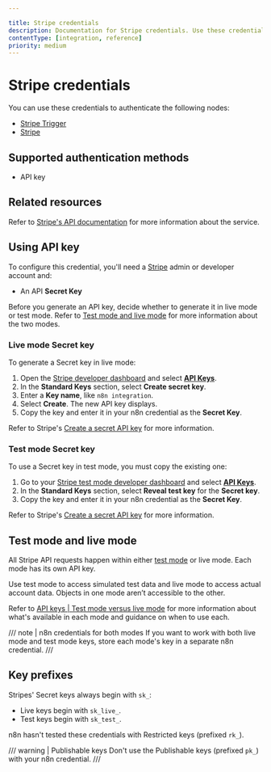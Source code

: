 ```yaml
---

title: Stripe credentials
description: Documentation for Stripe credentials. Use these credentials to authenticate Stripe in n8n, a workflow automation platform.
contentType: [integration, reference]
priority: medium
---
```


# Stripe credentials

You can use these credentials to authenticate the following nodes:

- [Stripe Trigger](/integrations/builtin/trigger-nodes/n8n-nodes-base.stripetrigger.md)
- [Stripe](/integrations/builtin/app-nodes/n8n-nodes-base.stripe.md)

## Supported authentication methods

- API key

## Related resources

Refer to [Stripe's API documentation](https://docs.stripe.com/api) for more information about the service.

## Using API key

To configure this credential, you'll need a [Stripe](https://stripe.com/) admin or developer account and:

- An API **Secret Key**

Before you generate an API key, decide whether to generate it in live mode or test mode. Refer to [Test mode and live mode](#test-mode-and-live-mode) for more information about the two modes.

### Live mode Secret key

To generate a Secret key in live mode:

1. Open the [Stripe developer dashboard](https://dashboard.stripe.com/developers) and select [**API Keys**](https://dashboard.stripe.com/apikeys).
2. In the **Standard Keys** section, select **Create secret key**.
3. Enter a **Key name**, like `n8n integration`.
4. Select **Create**. The new API key displays.
4. Copy the key and enter it in your n8n credential as the **Secret Key**.

Refer to Stripe's [Create a secret API key](https://docs.stripe.com/keys#create-api-secret-key) for more information.

### Test mode Secret key

To use a Secret key in test mode, you must copy the existing one:

1. Go to your [Stripe test mode developer dashboard](https://dashboard.stripe.com/test/developers) and select [**API Keys**](https://dashboard.stripe.com/test/apikeys).
2. In the **Standard Keys** section, select **Reveal test key** for the **Secret key**.
3. Copy the key and enter it in your n8n credential as the **Secret Key**.

Refer to Stripe's [Create a secret API key](https://docs.stripe.com/keys#create-api-secret-key) for more information.

## Test mode and live mode

All Stripe API requests happen within either [test mode](https://docs.stripe.com/test-mode) or live mode. Each mode has its own API key. 

Use test mode to access simulated test data and live mode to access actual account data. Objects in one mode aren’t accessible to the other.

Refer to [API keys | Test mode versus live mode](https://docs.stripe.com/keys#test-live-modes) for more information about what's available in each mode and guidance on when to use each.

/// note | n8n credentials for both modes
If you want to work with both live mode and test mode keys, store each mode's key in a separate n8n credential.
///

## Key prefixes

Stripes' Secret keys always begin with `sk_`:

- Live keys begin with `sk_live_`.
- Test keys begin with `sk_test_`.

n8n hasn't tested these credentials with Restricted keys (prefixed `rk_`).

/// warning | Publishable keys
Don't use the Publishable keys (prefixed `pk_`) with your n8n credential.
///

